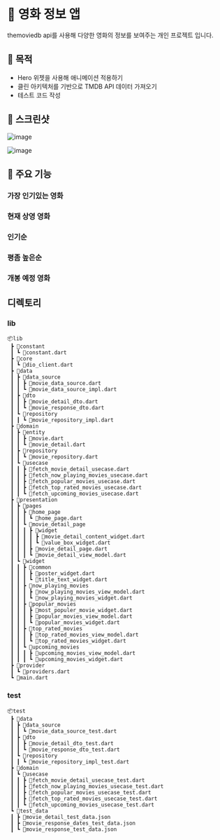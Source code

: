 # 🚨 영화 정보 앱

themoviedb api를 사용해 다양한 영화의 정보를 보여주는 개인 프로젝트 입니다.

## 📃 목적
- Hero 위젯을 사용해 애니메이션 적용하기
- 클린 아키텍처를 기반으로 TMDB API 데이터 가져오기
- 테스트 코드 작성

## 📱 스크린샷

![image](https://github.com/user-attachments/assets/dc593cbd-4a55-4963-90b3-58c8a3075b36)

![image](https://github.com/user-attachments/assets/1699e7f2-b6e1-4415-aafa-f2ad8bcc3931)


## 🚀 주요 기능

### 가장 인기있는 영화

### 현재 상영 영화

### 인기순

### 평좀 높은순

### 개봉 예정 영화

## 디렉토리

### lib
```
📦lib
 ┣ 📂constant
 ┃ ┗ 📜constant.dart
 ┣ 📂core
 ┃ ┗ 📜dio_client.dart
 ┣ 📂data
 ┃ ┣ 📂data_source
 ┃ ┃ ┣ 📜movie_data_source.dart
 ┃ ┃ ┗ 📜movie_data_source_impl.dart
 ┃ ┣ 📂dto
 ┃ ┃ ┣ 📜movie_detail_dto.dart
 ┃ ┃ ┗ 📜movie_response_dto.dart
 ┃ ┗ 📂repository
 ┃ ┃ ┗ 📜movie_repository_impl.dart
 ┣ 📂domain
 ┃ ┣ 📂entity
 ┃ ┃ ┣ 📜movie.dart
 ┃ ┃ ┗ 📜movie_detail.dart
 ┃ ┣ 📂repository
 ┃ ┃ ┗ 📜movie_repository.dart
 ┃ ┗ 📂usecase
 ┃ ┃ ┣ 📜fetch_movie_detail_usecase.dart
 ┃ ┃ ┣ 📜fetch_now_playing_movies_usecase.dart
 ┃ ┃ ┣ 📜fetch_popular_movies_usecase.dart
 ┃ ┃ ┣ 📜fetch_top_rated_movies_usecase.dart
 ┃ ┃ ┗ 📜fetch_upcoming_movies_usecase.dart
 ┣ 📂presentation
 ┃ ┣ 📂pages
 ┃ ┃ ┣ 📂home_page
 ┃ ┃ ┃ ┗ 📜home_page.dart
 ┃ ┃ ┗ 📂movie_detail_page
 ┃ ┃ ┃ ┣ 📂widget
 ┃ ┃ ┃ ┃ ┣ 📜movie_detail_content_widget.dart
 ┃ ┃ ┃ ┃ ┗ 📜value_box_widget.dart
 ┃ ┃ ┃ ┣ 📜movie_detail_page.dart
 ┃ ┃ ┃ ┗ 📜movie_detail_view_model.dart
 ┃ ┗ 📂widget
 ┃ ┃ ┣ 📂common
 ┃ ┃ ┃ ┣ 📜poster_widget.dart
 ┃ ┃ ┃ ┗ 📜title_text_widget.dart
 ┃ ┃ ┣ 📂now_playing_movies
 ┃ ┃ ┃ ┣ 📜now_playing_movies_view_model.dart
 ┃ ┃ ┃ ┗ 📜now_playing_movies_widget.dart
 ┃ ┃ ┣ 📂popular_movies
 ┃ ┃ ┃ ┣ 📜most_populer_movie_widget.dart
 ┃ ┃ ┃ ┣ 📜popular_movies_view_model.dart
 ┃ ┃ ┃ ┗ 📜popular_movies_widget.dart
 ┃ ┃ ┣ 📂top_rated_movies
 ┃ ┃ ┃ ┣ 📜top_rated_movies_view_model.dart
 ┃ ┃ ┃ ┗ 📜top_rated_movies_widget.dart
 ┃ ┃ ┗ 📂upcoming_movies
 ┃ ┃ ┃ ┣ 📜upcoming_movies_view_model.dart
 ┃ ┃ ┃ ┗ 📜upcoming_movies_widget.dart
 ┣ 📂provider
 ┃ ┗ 📜providers.dart
 ┗ 📜main.dart
```

### test
```
📦test
 ┣ 📂data
 ┃ ┣ 📂data_source
 ┃ ┃ ┗ 📜movie_data_source_test.dart
 ┃ ┣ 📂dto
 ┃ ┃ ┣ 📜movie_detail_dto_test.dart
 ┃ ┃ ┗ 📜movie_response_dto_test.dart
 ┃ ┗ 📂repository
 ┃ ┃ ┗ 📜movie_repository_impl_test.dart
 ┣ 📂domain
 ┃ ┗ 📂usecase
 ┃ ┃ ┣ 📜fetch_movie_detail_usecase_test.dart
 ┃ ┃ ┣ 📜fetch_now_playing_movies_usecase_test.dart
 ┃ ┃ ┣ 📜fetch_popular_movies_usecase_test.dart
 ┃ ┃ ┣ 📜fetch_top_rated_movies_usecase_test.dart
 ┃ ┃ ┗ 📜fetch_upcoming_movies_usecase_test.dart
 ┗ 📂test_data
 ┃ ┣ 📜movie_detail_test_data.json
 ┃ ┣ 📜movie_response_dates_test_data.json
 ┃ ┗ 📜movie_response_test_data.json
```
